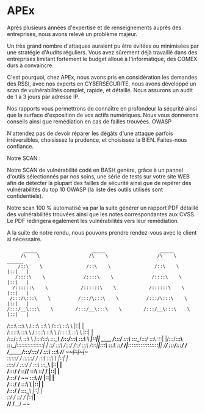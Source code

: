 # APEx


Après plusieurs années d'expertise et de renseignements auprès des entreprises, nous avons relevé un problème majeur.

Un très grand nombre d'attaques auraient pu être évitées ou minimisées par une stratégie d'Audits réguliers. Vous avez sûrement déjà travaillé dans des entreprises limitant fortement le budget alloué à l'informatique, des COMEX durs à convaincre. 

C'est pourquoi, chez APEx, nous avons pris en considération les demandes des RSSI, avec nos experts en CYBERSECURITE, nous avons développé un scan de vulnérabilités complet, rapide, et détaillé. Nous assurons un audit de 1 à 3 jours par adresse IP.

Nos rapports vous permettrons de connaître en profondeur la sécurité ainsi que la surface d'exposition de vos actifs numériques. Nous vous donnerons conseils ainsi que remédiation en cas de failles trouvées. OWASP

N'attendez pas de devoir réparer les dégâts d'une attaque parfois irréversibles, choisissez la prudence, et choisissez la BIEN. Faites-nous confiance.

Notre SCAN : 

Notre SCAN de vulnérabilité codé en BASH genère, grâce à un pannel d'outils sélectionnés par nos soins, une série de tests sur votre site WEB afin de détecter la plupart des failles de sécurité ainsi que de repérer des vulnérabilités du  top 10 OWASP (la liste des outils utilisés sont confidentiels).

Notre scan 100 % automatisé va par la suite générer un rapport PDF détaillé des vulnérabilités trouvées ainsi que les notes correspondantes aux CVSS. Le PDF redirigera également les vulnérabilités vers leur remédiation. 

A la suite de notre rendu, nous pouvons prendre rendez-vous avec le client si nécessaire.





          _____                    _____                    _____                                  
         /\    \                  /\    \                  /\    \                 ______          
        /::\    \                /::\    \                /::\    \               |::|   |         
       /::::\    \              /::::\    \              /::::\    \              |::|   |         
      /::::::\    \            /::::::\    \            /::::::\    \             |::|   |         
     /:::/\:::\    \          /:::/\:::\    \          /:::/\:::\    \            |::|   |         
    /:::/__\:::\    \        /:::/__\:::\    \        /:::/__\:::\    \           |::|   |         
   /::::\   \:::\    \      /::::\   \:::\    \      /::::\   \:::\    \          |::|   |         
  /::::::\   \:::\    \    /::::::\   \:::\    \    /::::::\   \:::\    \         |::|   |         
 /:::/\:::\   \:::\    \  /:::/\:::\   \:::\____\  /:::/\:::\   \:::\    \  ______|::|___|___ ____ 
/:::/  \:::\   \:::\____\/:::/  \:::\   \:::|    |/:::/__\:::\   \:::\____\|:::::::::::::::::|    |
\::/    \:::\  /:::/    /\::/    \:::\  /:::|____|\:::\   \:::\   \::/    /|:::::::::::::::::|____|
 \/____/ \:::\/:::/    /  \/_____/\:::\/:::/    /  \:::\   \:::\   \/____/  ~~~~~~|::|~~~|~~~      
          \::::::/    /            \::::::/    /    \:::\   \:::\    \            |::|   |         
           \::::/    /              \::::/    /      \:::\   \:::\____\           |::|   |         
           /:::/    /                \::/____/        \:::\   \::/    /           |::|   |         
          /:::/    /                  ~~               \:::\   \/____/            |::|   |         
         /:::/    /                                     \:::\    \                |::|   |         
        /:::/    /                                       \:::\____\               |::|   |         
        \::/    /                                         \::/    /               |::|___|         
         \/____/                                           \/____/                 ~~              
